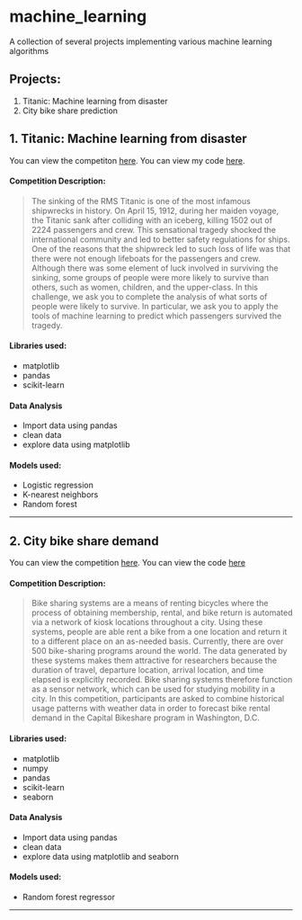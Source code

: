 # machine_learning

A collection of several projects implementing various machine learning algorithms

## Projects:
 1. Titanic: Machine learning from disaster
 2. City bike share prediction

## 1. Titanic: Machine learning from disaster

You can view the competiton [here](https://www.kaggle.com/c/titanic).
You can view my code [here](https://github.com/a-pallotto/Machine-learning/blob/master/Titanic/TitanicSurvivalPrediction.py).
#### Competition Description:
>The sinking of the RMS Titanic is one of the most infamous shipwrecks in history.  On April 15, 1912, during her maiden voyage, the Titanic sank after colliding with an iceberg, killing 1502 out of 2224 passengers and crew. This sensational tragedy shocked the international community and led to better safety regulations for ships.
One of the reasons that the shipwreck led to such loss of life was that there were not enough lifeboats for the passengers and crew. Although there was some element of luck involved in surviving the sinking, some groups of people were more likely to survive than others, such as women, children, and the upper-class.
In this challenge, we ask you to complete the analysis of what sorts of people were likely to survive. In particular, we ask you to apply the tools of machine learning to predict which passengers survived the tragedy.

#### Libraries used:
- matplotlib
- pandas
- scikit-learn

#### Data Analysis
- Import data using pandas
- clean data
- explore data using matplotlib

#### Models used:
- Logistic regression
- K-nearest neighbors
- Random forest
---

## 2. City bike share demand
You can view the competition [here](https://www.kaggle.com/c/bike-sharing-demand/overview).
You can view the code [here](https://github.com/a-pallotto/Machine-learning/blob/master/BikeShare/BikeSharePrediction.py)

#### Competition Description:
>Bike sharing systems are a means of renting bicycles where the process of obtaining membership, rental, and bike return is automated via a network of kiosk locations throughout a city. Using these systems, people are able rent a bike from a one location and return it to a different place on an as-needed basis. Currently, there are over 500 bike-sharing programs around the world.
The data generated by these systems makes them attractive for researchers because the duration of travel, departure location, arrival location, and time elapsed is explicitly recorded. Bike sharing systems therefore function as a sensor network, which can be used for studying mobility in a city. In this competition, participants are asked to combine historical usage patterns with weather data in order to forecast bike rental demand in the Capital Bikeshare program in Washington, D.C.

#### Libraries used:
- matplotlib
- numpy
- pandas
- scikit-learn
- seaborn

#### Data Analysis
- Import data using pandas
- clean data
- explore data using matplotlib and seaborn

#### Models used:
- Random forest regressor
---

